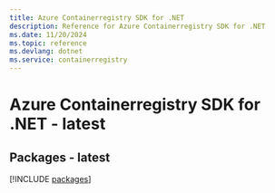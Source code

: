 ```yaml
---
title: Azure Containerregistry SDK for .NET
description: Reference for Azure Containerregistry SDK for .NET
ms.date: 11/20/2024
ms.topic: reference
ms.devlang: dotnet
ms.service: containerregistry
---
```

# Azure Containerregistry SDK for .NET - latest
## Packages - latest
[!INCLUDE [packages](containerregistry-index.md)]